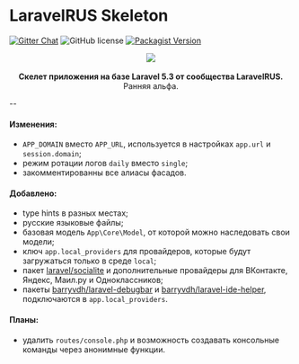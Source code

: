 # LaravelRUS Skeleton
[![Gitter Chat](https://img.shields.io/badge/Laravel-RUS-red.svg)](https://gitter.im/LaravelRUS/chat)
![GitHub license](https://img.shields.io/badge/license-MIT-blue.svg)
[![Packagist Version](https://img.shields.io/packagist/v/laravelrus/skeleton.svg)](https://packagist.org/packages/laravelrus/skeleton)

<p align="center">
    <img src="https://avatars3.githubusercontent.com/u/5966874?v=3&s=200"><br><br>
    <strong>Скелет приложения на базе Laravel 5.3 от сообщества LaravelRUS.</strong><br>
    Ранняя альфа.
</p>

--


#### Изменения:

* `APP_DOMAIN` вместо `APP_URL`, используется в настройках `app.url` и `session.domain`;
* режим ротации логов `daily` вместо `single`;
* закомментированны все алиасы фасадов.

#### Добавлено:

* type hints в разных местах;
* русские языковые файлы;
* базовая модель `App\Core\Model`, от которой можно наследовать свои модели;
* ключ `app.local_providers` для провайдеров, которые будут загружаться только в среде `local`;
* пакет [laravel/socialite](https://github.com/laravel/socialite) и дополнительные провайдеры для ВКонтакте, Яндекс, Маил.ру и Одноклассников;
* пакеты [barryvdh/laravel-debugbar](https://github.com/barryvdh/laravel-debugbar) и [barryvdh/laravel-ide-helper](https://github.com/barryvdh/laravel-ide-helper), подключаются в `app.local_providers`.

#### Планы:

* удалить `routes/console.php` и возможность создавать консольные команды через анонимные функции.

